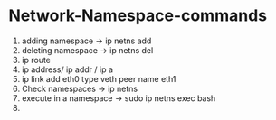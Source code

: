 # Network-Namespace-commands
1. adding namespace -> ip netns add <hostname>
2. deleting namespace -> ip netns del <hostname>
3. ip route
4. ip address/ ip addr / ip a
5. ip link add eth0 type veth peer name eth1
6. Check namespaces -> ip netns
7. execute in a namespace -> sudo ip netns exec <namespace-name> bash
8. 
